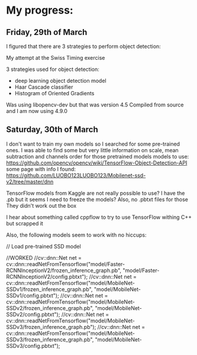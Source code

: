 # My progress:

## Friday, 29th of March

I figured that there are 3 strategies to perform object detection:

My attempt at the Swiss Timing exercise

3 strategies used for object detection:

- deep learning object detection model
- Haar Cascade classifier
- Histogram of Oriented Gradients

Was using libopencv-dev but that was version 4.5
Compiled from source and I am now using 4.9.0

## Saturday, 30th of March

I don't want to train my own models so I searched for some pre-trained ones.
I was able to find some but very little information on scale, mean subtraction and channels order for those pretrained models
    models to use:  https://github.com/opencv/opencv/wiki/TensorFlow-Object-Detection-API
    some page with info I found: https://github.com/LUOBO123LUOBO123/Mobilenet-ssd-v2/tree/master/dnn

TensorFlow models from Kaggle are not really possible to use?
I have the .pb but it seems I need to freeze the models?
Also, no .pbtxt files for those
They didn't work out the box

I hear about something called cppflow to try to use TensorFlow withing C++ but scrapped it

Also, the following models seem to work with no hiccups:

// Load pre-trained SSD model
    
//WORKED
//cv::dnn::Net net = cv::dnn::readNetFromTensorflow("model/Faster-RCNNInceptionV2/frozen_inference_graph.pb", "model/Faster-RCNNInceptionV2/config.pbtxt");
//cv::dnn::Net net = cv::dnn::readNetFromTensorflow("model/MobileNet-SSDv1/frozen_inference_graph.pb", "model/MobileNet-SSDv1/config.pbtxt");
//cv::dnn::Net net = cv::dnn::readNetFromTensorflow("model/MobileNet-SSDv2/frozen_inference_graph.pb", "model/MobileNet-SSDv2/config.pbtxt");
//cv::dnn::Net net = cv::dnn::readNetFromTensorflow("model/MobileNet-SSDv3/frozen_inference_graph.pb");
//cv::dnn::Net net = cv::dnn::readNetFromTensorflow("model/MobileNet-SSDv3/frozen_inference_graph.pb", "model/MobileNet-SSDv3/config.pbtxt");

